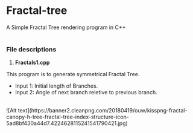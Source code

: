 # Fractal-tree

A Simple Fractal Tree rendering program in C++  
<br>
### File descriptions
1. **Fractals1.cpp**

  This program is to generate symmetrical Fractal Tree.
  - Input 1: Initial length of Branches.
  - Input 2: Angle of next branch reletive to previous branch.
<br>
![Alt text](https://banner2.cleanpng.com/20180419/ouw/kisspng-fractal-canopy-h-tree-fractal-tree-index-structure-icon-5ad8bf430a44d7.4224628115241541790421.jpg)
